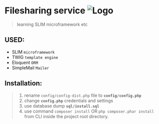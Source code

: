 # Filesharing service ![Logo](http://vignette4.wikia.nocookie.net/terraria/images/8/81/Kappa.png/revision/latest?cb=20150926145358&path-prefix=ru)
>learning SLIM microframework etc

## USED:
* SLIM `microframework`
* TWIG `template engine`
* Eloquent `ORM`
* SimpleMail `Mailer`
## Installation:
> 1. rename `config/config-dist.php` file to **`config/config.php`**
> 2. change **`config.php`** credentials and settings
> 3. use database dump **`sql/install.sql`** 
> 4. use command `composer install` OR `php composer.phar install` from CLI inside the project root directory.